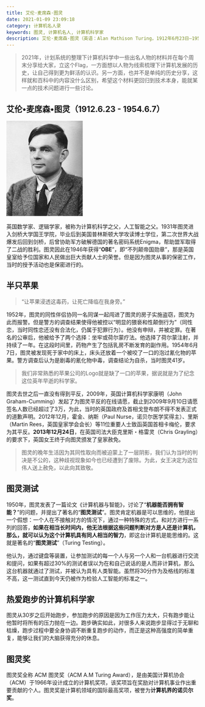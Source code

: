 ```yaml
---
title: 艾伦·麦席森·图灵
date: 2021-01-09 23:09:18
category: 计算机名人录
keywords: 图灵, 计算机名人, 计算机科学家
description: 艾伦·麦席森·图灵（英语：Alan Mathison Turing，1912年6月23日—1954年6月7日），英国数学家、逻辑学家，被称为计算机科学之父，人工智能之父。1931年图灵进入剑桥大学国王学院，毕业后到美国普林斯顿大学攻读博士学位，第二次世界大战爆发后回到剑桥，后曾协助军方破解德国的著名密码系统Enigma，帮助盟军取得了二战的胜利。
---
```


> 2021年，计划系统的整理下计算机科学中一些出名人物的材料并在每个周末分享给大家，立这个Flag，一方面想以人物为线索梳理下计算机发展的历史，让自己得到更为鲜活的认识。另一方面，也并不是单纯的历史分享，这样就和百科中的内容没什么区别，希望这个材料更回归到技术本身，能就某一点的技术问题进行一些讨论。

## 艾伦•麦席森•图灵（1912.6.23 - 1954.6.7）

![NSFileHandle](20210109-turing/NSFileHandle-0206179.jpg)

英国数学家、逻辑学家，被称为计算机科学之父，人工智能之父。1931年图灵进入剑桥大学国王学院，毕业后到美国普林斯顿大学攻读博士学位，第二次世界大战爆发后回到剑桥，后曾协助军方破解德国的著名密码系统Enigma，帮助盟军取得了二战的胜利。图灵因此在1946年获得“**OBE**”，即“不列颠帝国勋章”，那是英国皇室给予位国家和人民做出巨大贡献人士的荣誉。但是因为图灵从事的保密工作，当时的授予活动也是保密进行的。

## 半只苹果

> “让苹果浸透这毒药，让死亡降临在我身旁。”

1952年，图灵的同性伴侣协同一名同谋一起闯进了图灵的房子实施盗窃，图灵为此而报警。但是警方的调查结果使得他被控以“明显的猥亵和性颠倒行为”（同性恋，当时同性恋还没有合法化，仍属于犯罪行为）。他没有申辩，并被定罪。在著名的公审后，他被给予了两个选择：坐牢或荷尔蒙疗法。他选择了荷尔蒙注射，并持续了一年。在这段时间里，药物产生了包括乳房不断发育的副作用。1954年6月7日，图灵被发现死于家中的床上，床头还放着一个被咬了一口的泡过氰化物的苹果。警方调查后认为是剧毒的氰化物中毒，调查结论为自杀，当时图灵41岁。

> 我们非常熟悉的苹果公司的Logo就是缺了一口的苹果，据说就是为了纪念这位英年早逝的科学家。

图灵去世之后一直没有得到平反，2009年，英国计算机科学家康明（John Graham-Cumming）发起了为图灵平反的在线请愿，截止到2009年9月10日请愿签名人数已经超过了3万，为此，当时的英国政府及首相戈登布朗不得不发表正式的道歉声明。2012年12月，霍金、纳斯（Paul Nurse，诺贝尔医学奖得主）、里斯（Martin Rees，英国皇家学会会长）等11位重要人士致函英国首相卡梅伦，要求为其平反。**2013年12月24日**，在英国司法大臣克里斯・格雷灵（Chris Grayling）的要求下，英国女王终于向图灵颁发了皇家赦免。

> 图灵的晚年生活因为其同性取向而被迫蒙上了一层阴影，我们认为当时的判决是不公的，这种歧视现象如今也已经遭到了废除。为此，女王决定为这位伟人送上赦免，以此向其致敬。

## 图灵测试

1950年，图灵发表了一篇论文《计算机器与智能》，讨论了“**机器能否拥有智能？**”的问题，并提出了著名的“**图灵测试**”。图灵肯定机器是可以思维的，他提出一个假想：一个人在不接触对方的情况下，通过一种特殊的方式，和对方进行一系列的回答，**如果在相当长时间内，他无法根据这些问题判断对方是人还是计算机，那么，就可以认为这个计算机具有同人相当的智力**，即这台计算机是能思维的。这就是著名的“**图灵测试**”（Turing Testing）。

他认为，通过键盘等装置，让参加测试的每一个人与另一个人和一台机器进行交流和提问，如果有超过30%的测试者误以为在和自己说话的是人而非计算机，那么这台机器就通过了测试，并被认为具有人类智能。虽然将30分作为及格线的标准不高，这一测试直到今天仍被作为检验人工智能的标准之一。

## 热爱跑步的计算机科学家

图灵从30岁之后开始跑步，参加跑步的原因是因为工作压力太大，只有跑步能让他暂时将所有的压力抛在一边。跑步确实如此，对很多人来说跑步显得过于无聊和枯燥，跑步过程中要全身协调不断重复跑步的动作，而正是这种高强度的简单重复，能够让我们的大脑获得充分的休息。

## 图灵奖

图灵奖全称 ACM 图灵奖（ACM A.M Turing Award），是由美国计算机协会（ACM）于1966年设计成立的计算机奖项，该奖项旨在奖励对计算机事业作出重要贡献的个人。图灵奖是计算机领域的国际最高奖项，被誉为**计算机界的诺贝尔奖**。



